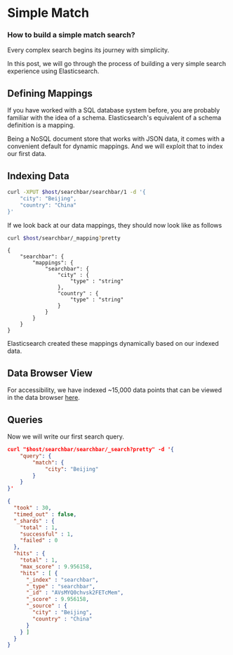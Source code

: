 # Simple Match

### How to build a simple match search?

Every complex search begins its journey with simplicity.

In this post, we will go through the process of building a very simple search experience using Elasticsearch.

## Defining Mappings

If you have worked with a SQL database system before, you are probably familiar with the idea of a schema. Elasticsearch's equivalent of a schema definition is a mapping.

Being a NoSQL document store that works with JSON data, it comes with a convenient default for dynamic mappings. And we will exploit that to index our first data.

## Indexing Data

```bash
curl -XPUT $host/searchbar/searchbar/1 -d '{
	"city": "Beijing",
	"country": "China"
}'
```

If we look back at our data mappings, they should now look like as follows

```bash
curl $host/searchbar/_mapping?pretty
```

```
{
	"searchbar": {
		"mappings": {
			"searchbar": {
				"city" : {
					"type" : "string"
				},
				"country" : {
					"type" : "string"
				}
			}
		}
	}
}
```

Elasticsearch created these mappings dynamically based on our indexed data.

## Data Browser View

For accessibility, we have indexed ~15,000 data points that can be viewed in the data browser [here](URL-TODO).

## Queries

Now we will write our first search query.

```json
curl "$host/searchbar/searchbar/_search?pretty" -d '{
	"query": {
		"match": {
			"city": "Beijing"
		}
	}
}'
```


```json
{
  "took" : 30,
  "timed_out" : false,
  "_shards" : {
    "total" : 1,
    "successful" : 1,
    "failed" : 0
  },
  "hits" : {
    "total" : 1,
    "max_score" : 9.956158,
    "hits" : [ {
      "_index" : "searchbar",
      "_type" : "searchbar",
      "_id" : "AVsMYQ0chvsk2FETcMem",
      "_score" : 9.956158,
      "_source" : {
        "city" : "Beijing",
        "country" : "China"
      }
    } ]
  }
}
```
